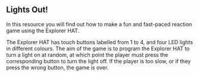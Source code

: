 ## Lights Out!

In this resource you will find out how to make a fun and fast-paced reaction game using the Explorer HAT.

The Explorer HAT has touch buttons labelled from 1 to 4, and four LED lights in different colours. The aim of the game is to program the Explorer HAT to turn a light on at random, at which point the player must press the corresponding button to turn the light off. If the player is too slow, or if they press the wrong button, the game is over.